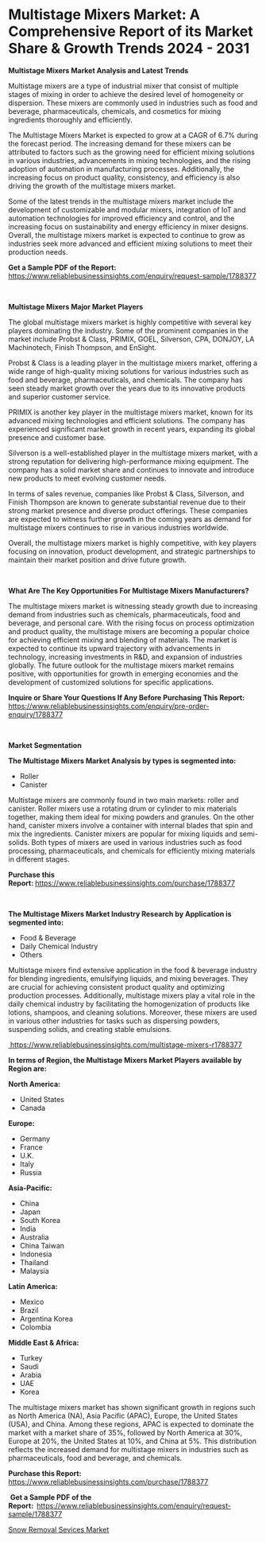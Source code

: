 <p><h1>Multistage Mixers Market: A Comprehensive Report of its Market Share & Growth Trends 2024 - 2031</h1></p><p><strong>Multistage Mixers Market Analysis and Latest Trends</strong></p>
<p><p>Multistage mixers are a type of industrial mixer that consist of multiple stages of mixing in order to achieve the desired level of homogeneity or dispersion. These mixers are commonly used in industries such as food and beverage, pharmaceuticals, chemicals, and cosmetics for mixing ingredients thoroughly and efficiently.</p><p>The Multistage Mixers Market is expected to grow at a CAGR of 6.7% during the forecast period. The increasing demand for these mixers can be attributed to factors such as the growing need for efficient mixing solutions in various industries, advancements in mixing technologies, and the rising adoption of automation in manufacturing processes. Additionally, the increasing focus on product quality, consistency, and efficiency is also driving the growth of the multistage mixers market.</p><p>Some of the latest trends in the multistage mixers market include the development of customizable and modular mixers, integration of IoT and automation technologies for improved efficiency and control, and the increasing focus on sustainability and energy efficiency in mixer designs. Overall, the multistage mixers market is expected to continue to grow as industries seek more advanced and efficient mixing solutions to meet their production needs.</p></p>
<p><strong>Get a Sample PDF of the Report:&nbsp;</strong> <a href="https://www.reliablebusinessinsights.com/enquiry/request-sample/1788377">https://www.reliablebusinessinsights.com/enquiry/request-sample/1788377</a></p>
<p>&nbsp;</p>
<p><strong>Multistage Mixers Major Market Players</strong></p>
<p><p>The global multistage mixers market is highly competitive with several key players dominating the industry. Some of the prominent companies in the market include Probst & Class, PRIMIX, GOEL, Silverson, CPA, DONJOY, LA Machinotech, Finish Thompson, and EnSight.</p><p>Probst & Class is a leading player in the multistage mixers market, offering a wide range of high-quality mixing solutions for various industries such as food and beverage, pharmaceuticals, and chemicals. The company has seen steady market growth over the years due to its innovative products and superior customer service.</p><p>PRIMIX is another key player in the multistage mixers market, known for its advanced mixing technologies and efficient solutions. The company has experienced significant market growth in recent years, expanding its global presence and customer base.</p><p>Silverson is a well-established player in the multistage mixers market, with a strong reputation for delivering high-performance mixing equipment. The company has a solid market share and continues to innovate and introduce new products to meet evolving customer needs.</p><p>In terms of sales revenue, companies like Probst & Class, Silverson, and Finish Thompson are known to generate substantial revenue due to their strong market presence and diverse product offerings. These companies are expected to witness further growth in the coming years as demand for multistage mixers continues to rise in various industries worldwide.</p><p>Overall, the multistage mixers market is highly competitive, with key players focusing on innovation, product development, and strategic partnerships to maintain their market position and drive future growth.</p></p>
<p>&nbsp;</p>
<p><strong>What Are The Key Opportunities For Multistage Mixers Manufacturers?</strong></p>
<p><p>The multistage mixers market is witnessing steady growth due to increasing demand from industries such as chemicals, pharmaceuticals, food and beverage, and personal care. With the rising focus on process optimization and product quality, the multistage mixers are becoming a popular choice for achieving efficient mixing and blending of materials. The market is expected to continue its upward trajectory with advancements in technology, increasing investments in R&D, and expansion of industries globally. The future outlook for the multistage mixers market remains positive, with opportunities for growth in emerging economies and the development of customized solutions for specific applications.</p></p>
<p><strong>Inquire or Share Your Questions If Any Before Purchasing This Report:</strong> <a href="https://www.reliablebusinessinsights.com/enquiry/pre-order-enquiry/1788377">https://www.reliablebusinessinsights.com/enquiry/pre-order-enquiry/1788377</a></p>
<p>&nbsp;</p>
<p><strong>Market Segmentation</strong></p>
<p><strong>The Multistage Mixers Market Analysis by types is segmented into:</strong></p>
<p><ul><li>Roller</li><li>Canister</li></ul></p>
<p><p>Multistage mixers are commonly found in two main markets: roller and canister. Roller mixers use a rotating drum or cylinder to mix materials together, making them ideal for mixing powders and granules. On the other hand, canister mixers involve a container with internal blades that spin and mix the ingredients. Canister mixers are popular for mixing liquids and semi-solids. Both types of mixers are used in various industries such as food processing, pharmaceuticals, and chemicals for efficiently mixing materials in different stages.</p></p>
<p><strong>Purchase this Report:&nbsp;</strong><a href="https://www.reliablebusinessinsights.com/purchase/1788377">https://www.reliablebusinessinsights.com/purchase/1788377</a></p>
<p>&nbsp;</p>
<p><strong>The Multistage Mixers Market Industry Research by Application is segmented into:</strong></p>
<p><ul><li>Food & Beverage</li><li>Daily Chemical Industry</li><li>Others</li></ul></p>
<p><p>Multistage mixers find extensive application in the food & beverage industry for blending ingredients, emulsifying liquids, and mixing beverages. They are crucial for achieving consistent product quality and optimizing production processes. Additionally, multistage mixers play a vital role in the daily chemical industry by facilitating the homogenization of products like lotions, shampoos, and cleaning solutions. Moreover, these mixers are used in various other industries for tasks such as dispersing powders, suspending solids, and creating stable emulsions.</p></p>
<p><a href="https://www.reliablebusinessinsights.com/multistage-mixers-r1788377">&nbsp;https://www.reliablebusinessinsights.com/multistage-mixers-r1788377</a></p>
<p><strong>In terms of Region, the Multistage Mixers Market Players available by Region are:</strong></p>
<p>
    <p> <strong> North America: </strong>
        <ul>
            <li>United States</li>
            <li>Canada</li>
        </ul>
        </p> 
    <p> <strong> Europe: </strong>
        <ul>
            <li>Germany</li>
            <li>France</li>
            <li>U.K.</li>
            <li>Italy</li>
            <li>Russia</li>
        </ul>
        </p> 
    <p> <strong> Asia-Pacific: </strong>
        <ul>
            <li>China</li>
            <li>Japan</li>
            <li>South Korea</li>
            <li>India</li>
            <li>Australia</li>
            <li>China Taiwan</li>
            <li>Indonesia</li>
            <li>Thailand</li>
            <li>Malaysia</li>
        </ul>
        </p> 
    <p> <strong> Latin America: </strong>
        <ul>
            <li>Mexico</li>
            <li>Brazil</li>
            <li>Argentina Korea</li>
            <li>Colombia</li>
        </ul>
        </p> 
    <p> <strong> Middle East & Africa: </strong>
        <ul>
            <li>Turkey</li>
            <li>Saudi</li>
            <li>Arabia</li>
            <li>UAE</li>
            <li>Korea</li>
        </ul>
    </p>
    </p>
<p><p>The multistage mixers market has shown significant growth in regions such as North America (NA), Asia Pacific (APAC), Europe, the United States (USA), and China. Among these regions, APAC is expected to dominate the market with a market share of 35%, followed by North America at 30%, Europe at 20%, the United States at 10%, and China at 5%. This distribution reflects the increased demand for multistage mixers in industries such as pharmaceuticals, food and beverage, and chemicals.</p></p>
<p><strong>Purchase this Report: </strong><a href="https://www.reliablebusinessinsights.com/purchase/1788377">https://www.reliablebusinessinsights.com/purchase/1788377</a></p>
<p>&nbsp;<strong>Get a Sample PDF of the Report:&nbsp;&nbsp;</strong><a href="https://www.reliablebusinessinsights.com/enquiry/request-sample/1788377">https://www.reliablebusinessinsights.com/enquiry/request-sample/1788377</a></p>
<p><strong></strong></p>
<p><p><a href="https://github.com/indrystar/Market-Research-Report-List-4/blob/main/snow-removal-sevices-market.md">Snow Removal Sevices Market</a></p></p>
